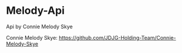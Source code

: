 # Melody-Api
Api by Connie Melody Skye

Connie Melody Skye:
https://github.com/JDJG-Holding-Team/Connie-Melody-Skye